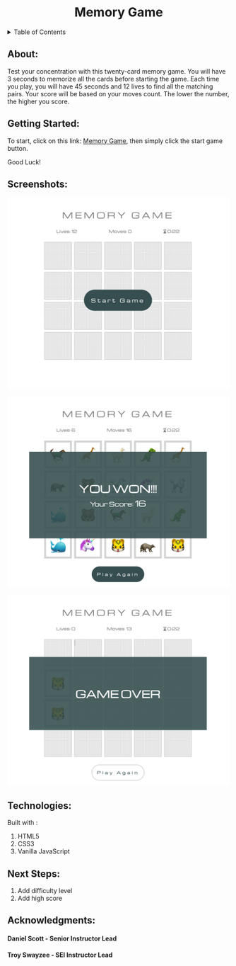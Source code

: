 
  <h1 align="center">Memory Game</h1>

<details>
  <summary>Table of Contents</summary>
  <ol>
    <li><a href="#about-the-project">About The Project</a>
    <li><a href="#getting-started">Getting Started</a></li>
    <li><a href="#screenshots">Screenshots</a></li>
    <li><a href="#technologies">Built With</a></li>
    <li><a href="#next-steps">Ice Box</a></li>
    <li><a href="#acknowledgments">Acknowledgments</a></li>
  </ol>
</details>

## About:
Test your concentration with this twenty-card memory game. You will have 3 seconds to memorize all the cards before starting the game. Each time you play, you will have 45 seconds and 12 lives to find all the matching pairs. 
Your score will be based on your moves count. The lower the number, the higher you score.

## Getting Started:
To start, click on this link: [Memory Game](https://rrantisi.github.io/memory-game/), then simply click the start game button.

Good Luck!

## Screenshots:

![memory-game](/images/playGame.png)

![memory-game](/images/youWon.png)

![memory-game](/images/gameOver.png)


## Technologies:
Built with : 
1. HTML5
2. CSS3
3. Vanilla JavaScript

## Next Steps: 
1. Add difficulty level
2. Add high score

## Acknowledgments:
#### Daniel Scott - Senior Instructor Lead
#### Troy Swayzee - SEI Instructor Lead

